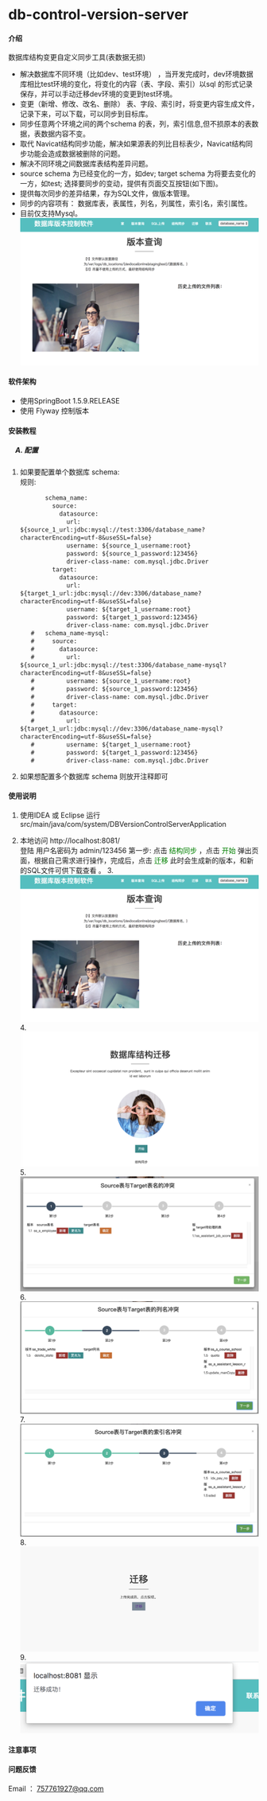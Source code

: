 # db-control-version-server
#### 介绍
数据库结构变更自定义同步工具(表数据无损)
- 解决数据库不同环境（比如dev、test环境） ，当开发完成时，dev环境数据库相比test环境的变化，将变化的内容（表、字段、索引）以sql 的形式记录保存，并可以手动迁移dev环境的变更到test环境。
- 变更（新增、修改、改名、删除） 表、字段、索引时，将变更内容生成文件，记录下来，可以下载，可以同步到目标库。
- 同步任意两个环境之间的两个schema 的表，列，索引信息,但不损原本的表数据，表数据内容不变。<br/>
- 取代 Navicat结构同步功能，解决如果源表的列比目标表少，Navicat结构同步功能会造成数据被删除的问题。<br/>
- 解决不同环境之间数据库表结构差异问题。<br/>
- source schema 为已经变化的一方，如dev; target schema 为将要去变化的一方，如test; 选择要同步的变动，提供有页面交互按钮(如下图)。<br/>
- 提供每次同步的差异结果，存为SQL文件，做版本管理。<br/>
- 同步的内容项有： 数据库表，表属性，列名，列属性，索引名，索引属性。<br/>
- 目前仅支持Mysql。
<br/>![avatar](./src/desc-images/a.png)
#### 软件架构
- 使用SpringBoot 1.5.9.RELEASE
- 使用 Flyway 控制版本


#### 安装教程

##### &emsp;A. 配置
   1. 如果要配置单个数据库 schema: <br/>
       规则: 
    
        ```  name_spaces:
               schema_name: 
                 source:
                   datasource:
                     url: ${source_1_url:jdbc:mysql://test:3306/database_name?characterEncoding=utf-8&useSSL=false}
                     username: ${source_1_username:root}
                     password: ${source_1_password:123456}
                     driver-class-name: com.mysql.jdbc.Driver
                 target:
                   datasource:
                     url: ${target_1_url:jdbc:mysql://dev:3306/database_name?characterEncoding=utf-8&useSSL=false}
                     username: ${target_1_username:root}
                     password: ${target_1_password:123456}
                     driver-class-name: com.mysql.jdbc.Driver
           #   schema_name-mysql:
           #     source:
           #       datasource:
           #         url: ${source_1_url:jdbc:mysql://test:3306/database_name-mysql?characterEncoding=utf-8&useSSL=false}
           #         username: ${source_1_username:root}
           #         password: ${source_1_password:123456}
           #         driver-class-name: com.mysql.jdbc.Driver
           #     target:
           #       datasource:
           #         url: ${target_1_url:jdbc:mysql://dev:3306/database_name-mysql?characterEncoding=utf-8&useSSL=false}
           #         username: ${target_1_username:root}
           #         password: ${target_1_password:123456}
           #         driver-class-name: com.mysql.jdbc.Driver
        
        ```
        
        
2. 如果想配置多个数据库 schema   则放开注释即可


#### 使用说明

1. 使用IDEA 或 Eclipse 运行 src/main/java/com/system/DBVersionControlServerApplication <br/>
   
2. 本地访问 http://localhost:8081/<br/>
    登陆 用户名密码为 admin/123456
   第一步: 点击 <font color=#008000 >结构同步</font>   ，点击 <font color=#008000 >开始</font>  弹出页面，根据自己需求进行操作，完成后，点击 <font color=#008000 >迁移</font>
   此时会生成新的版本，和新的SQL文件可供下载查看 。
3.<br/>![avatar](./src/desc-images/a.png)
4.<br/>![avatar](./src/desc-images/b.png)
5.<br/>![avatar](./src/desc-images/c.png)
6.<br/>![avatar](./src/desc-images/d.png)
7.<br/>![avatar](./src/desc-images/e.png)
8.<br/>![avatar](./src/desc-images/f.png)
9.<br/>![avatar](./src/desc-images/g.png)


#### 注意事项

#### 问题反馈
 Email ： 757761927@qq.com 
